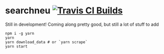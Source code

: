 # searchneu [![Travis CI Builds](https://travis-ci.org/ryanhugh/searchneu.svg?branch=master)](https://travis-ci.org/ryanhugh/searchneu/)

Still in development! Coming along pretty good, but still a lot of stuff to add

```
npm i -g yarn
yarn 
yarn download_data # or `yarn scrape`
yarn start
```
